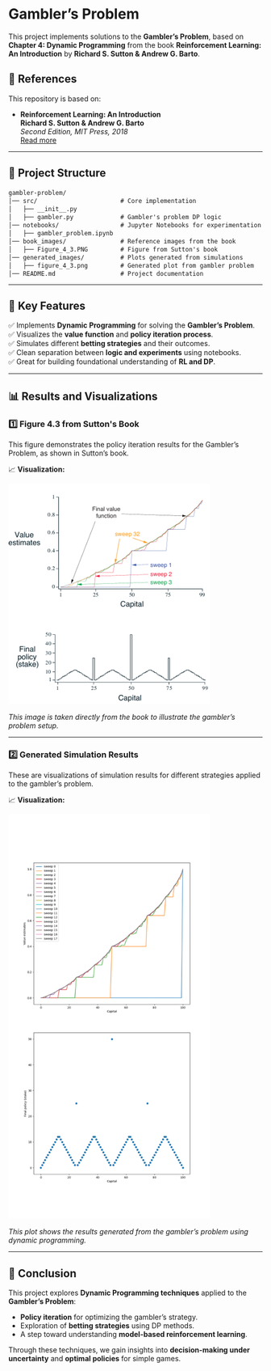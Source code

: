 # **Gambler’s Problem**

This project implements solutions to the **Gambler’s Problem**, based on **Chapter 4: Dynamic Programming** from the book **Reinforcement Learning: An Introduction** by **Richard S. Sutton & Andrew G. Barto**.

## **📖 References**
This repository is based on:

- **Reinforcement Learning: An Introduction**  
  **Richard S. Sutton & Andrew G. Barto**  
  _Second Edition, MIT Press, 2018_  
  [Read more](https://www.andrew.cmu.edu/course/10-703/textbook/BartoSutton.pdf)

---

## **📂 Project Structure**
```
gambler-problem/
│── src/                       # Core implementation
│   ├── __init__.py            
│   ├── gambler.py             # Gambler's problem DP logic
│── notebooks/                 # Jupyter Notebooks for experimentation
│   ├── gambler_problem.ipynb  
│── book_images/               # Reference images from the book
│   ├── Figure_4_3.PNG         # Figure from Sutton's book
│── generated_images/          # Plots generated from simulations
│   ├── figure_4_3.png         # Generated plot from gambler problem
│── README.md                  # Project documentation
```


---

## 📌 Key Features  
✅ Implements **Dynamic Programming** for solving the **Gambler’s Problem**.  
✅ Visualizes the **value function** and **policy iteration process**.  
✅ Simulates different **betting strategies** and their outcomes.  
✅ Clean separation between **logic and experiments** using notebooks.  
✅ Great for building foundational understanding of **RL and DP**.

---

## 📊 Results and Visualizations

### 1️⃣ Figure 4.3 from Sutton's Book  
This figure demonstrates the policy iteration results for the Gambler’s Problem, as shown in Sutton’s book.

📈 **Visualization:**

<img src="book_images/Figure_4_3.PNG" alt="Figure 4.3" width="400"/>

_This image is taken directly from the book to illustrate the gambler’s problem setup._

---

### 2️⃣ Generated Simulation Results  
These are visualizations of simulation results for different strategies applied to the gambler’s problem.

📈 **Visualization:**

<img src="generated_images/figure_4_3.png" alt="Figure 4.3" width="400"/>

_This plot shows the results generated from the gambler’s problem using dynamic programming._

---

## 📢 Conclusion

This project explores **Dynamic Programming techniques** applied to the **Gambler’s Problem**:

- **Policy iteration** for optimizing the gambler’s strategy.  
- Exploration of **betting strategies** using DP methods.  
- A step toward understanding **model-based reinforcement learning**.

Through these techniques, we gain insights into **decision-making under uncertainty** and **optimal policies** for simple games.
